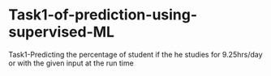 # Task1-of-prediction-using-supervised-ML
Task1-Predicting the percentage of student if the he studies for 9.25hrs/day or with the given input at the run time
